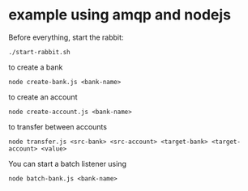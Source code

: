 # example using amqp and nodejs

Before everything, start the rabbit:

```
./start-rabbit.sh
```

to create a bank

```
node create-bank.js <bank-name>
```

to create an account

```
node create-account.js <bank-name>
```


to transfer between accounts

```
node transfer.js <src-bank> <src-account> <target-bank> <target-account> <value>
```

You can start a batch listener using
```
node batch-bank.js <bank-name>
```